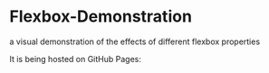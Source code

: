 # Flexbox-Demonstration
a visual demonstration of the effects of different flexbox properties

It is being hosted on GitHub Pages: 
